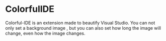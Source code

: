 # ColorfulIDE
Colorful-IDE is an extension made to beautify Visual Studio. You can not only set a background image , but you can also set how long the image will change, even how the image changes.
